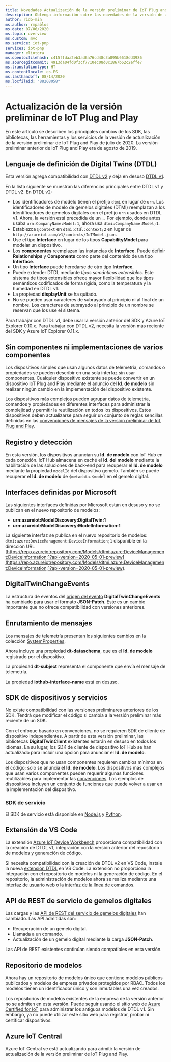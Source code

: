 ```yaml
---
title: Novedades Actualización de la versión preliminar de IoT Plug and Play | Microsoft Docs
description: Obtenga información sobre las novedades de la versión de actualización de la versión preliminar de IoT Plug and Play.
author: rido-min
ms.author: rmpablos
ms.date: 07/06/2020
ms.topic: overview
ms.custom: mvc
ms.service: iot-pnp
services: iot-pnp
manager: eliotgra
ms.openlocfilehash: c415ffdaa2eb3ad6a76cd48c3a895b6618dd3986
ms.sourcegitcommit: 4913da04fd0f3cf7710ec08d0c1867b62c2effe7
ms.translationtype: HT
ms.contentlocale: es-ES
ms.lasthandoff: 08/14/2020
ms.locfileid: "88208058"
---
```

# <a name="iot-plug-and-play-preview-refresh"></a>Actualización de la versión preliminar de IoT Plug and Play

En este artículo se describen los principales cambios de los SDK, las bibliotecas, las herramientas y los servicios de la versión de actualización de la versión preliminar de IoT Plug and Play de julio de 2020. La versión preliminar anterior de IoT Plug and Play era de agosto de 2019.

## <a name="digital-twins-definition-language-dtdl"></a>Lenguaje de definición de Digital Twins (DTDL)

Esta versión agrega compatibilidad con [DTDL v2](https://github.com/Azure/opendigitaltwins-dtdl) y deja en desuso [DTDL v1](https://github.com/Azure/opendigitaltwins-dtdl/tree/master/DTDL/v1-preview).

En la lista siguiente se muestran las diferencias principales entre DTDL v1 y DTDL v2. En DTDL v2:

- Los identificadores de modelo tienen el prefijo `dtmi` en lugar de `urn`. Los identificadores de modelo de gemelos digitales (DTMI) reemplazan a los identificadores de gemelos digitales con el prefijo `urn` usados en DTDL v1. Ahora, la versión está precedida de un `;`. Por ejemplo, donde antes usaba `urn:CompanyName:Model:1`, ahora usa `dtmi:CompanyName:Model;1`.
- Establezca `@context` en `dtmi:dtdl:context;2` en lugar de `http://azureiot.com/v1/contexts/IoTModel.json`.
- Use el tipo **Interface** en lugar de los tipos **CapabilityModel** para modelar un dispositivo.
- Los **componentes** reemplazan las instancias de **Interface**. Puede definir **Relationships** y **Components** como parte del contenido de un tipo **Interface**.
- Un tipo **Interface** puede heredarse de otro tipo **Interface**.
- Puede extender DTDL mediante _tipos semánticos extensibles_. Este sistema de tipos extensibles ofrece mayor flexibilidad que los tipos semánticos codificados de forma rígida, como la temperatura y la humedad en DTDL v1.
- La propiedad **displayUnit** se ha quitado.
- No se pueden usar caracteres de subrayado al principio ni al final de un nombre. Los caracteres de subrayado al principio de un nombre se reservan que los use el sistema.

Para trabajar con DTDL v1, debe usar la versión anterior del SDK y Azure IoT Explorer 0.10.x. Para trabajar con DTDL v2, necesita la versión más reciente del SDK y Azure IoT Explorer 0.11.x.

## <a name="no-component-and-multiple-component-implementations"></a>Sin componentes ni implementaciones de varios componentes

Los dispositivos simples que usan algunos datos de telemetría, comandos o propiedades se pueden describir en una sola interfaz sin usar componentes. Cualquier dispositivo existente se puede convertir en un dispositivo IoT Plug and Play mediante el anuncio del **Id. de modelo** sin realizar ningún cambio en la implementación del dispositivo existente.

Los dispositivos más complejos pueden agrupar datos de telemetría, comandos y propiedades en diferentes interfaces para administrar la complejidad y permitir la reutilización en todos los dispositivos. Estos dispositivos deben actualizarse para seguir un conjunto de reglas sencillas definidas en las [convenciones de mensajes de la versión preliminar de IoT Plug and Play](concepts-convention.md).

## <a name="registration-and-discovery"></a>Registro y detección

En esta versión, los dispositivos anuncian su **Id. de modelo** con IoT Hub en cada conexión. IoT Hub almacena en caché el **Id. del modelo** mediante la habilitación de las soluciones de back-end para recuperar el **Id. de modelo** mediante la propiedad `modelId` del dispositivo gemelo. También se puede recuperar el **Id. de modelo** de `$metadata.$model` en el gemelo digital.

## <a name="microsoft-defined-interfaces"></a>Interfaces definidas por Microsoft

Las siguientes interfaces definidas por Microsoft están en desuso y no se publican en el nuevo repositorio de modelos:

- **urn:azureiot:ModelDiscovery:DigitalTwin:1**
- **urn:azureiot:ModelDiscovery:ModelInformation:1**

La siguiente interfaz se publica en el nuevo repositorio de modelos: `dtmi:azure:DeviceManagement:DeviceInformation;1` disponible en la dirección URL [https://repo.azureiotrepository.com/Models/dtmi:azure:DeviceManagement:DeviceInformation;1?api-version=2020-05-01-preview](https://repo.azureiotrepository.com/Models/dtmi:azure:DeviceManagement:DeviceInformation;1?api-version=2020-05-01-preview).

## <a name="digitaltwinchangeevents"></a>DigitalTwinChangeEvents

La estructura de eventos del [origen del evento](../iot-hub/iot-hub-devguide-messages-d2c.md#non-telemetry-events) **DigitalTwinChangeEvents** ha cambiado para usar el formato **JSON-Patch**. Este es un cambio importante que no ofrece compatibilidad con versiones anteriores.

## <a name="message-routing"></a>Enrutamiento de mensajes

Los mensajes de telemetría presentan los siguientes cambios en la colección [SystemProperties](../iot-hub/iot-hub-devguide-messages-construct.md).

Ahora incluye una propiedad **dt-dataschema**, que es el **Id. de modelo** registrado por el dispositivo.

La propiedad **dt-subject** representa el componente que envía el mensaje de telemetría.

La propiedad **iothub-interface-name** está en desuso.

## <a name="device-and-service-sdks"></a>SDK de dispositivos y servicios

No existe compatibilidad con las versiones preliminares anteriores de los SDK. Tendrá que modificar el código si cambia a la versión preliminar más reciente de un SDK.

Con el enfoque basado en convenciones, no se requieren SDK de cliente de dispositivo independientes. A partir de esta versión preliminar, las bibliotecas **DigitalTwinClient** existentes estarán en desuso en todos los idiomas. En su lugar, los SDK de cliente de dispositivo IoT Hub se han actualizado para incluir una opción para anunciar el **Id. de modelo**.

Los dispositivos que no usan componentes requieren cambios mínimos en el código; solo se anuncia el **Id. de modelo**. Los dispositivos más complejos que usan varios componentes pueden requerir algunas funciones reutilizables para implementar las [convenciones](concepts-convention.md). Los ejemplos de dispositivos incluyen un conjunto de funciones que puede volver a usar en la implementación del dispositivo.

### <a name="service-sdks"></a>SDK de servicio

El SDK de servicio está disponible en [Node.js](https://github.com/Azure/azure-iot-sdk-node/blob/digitaltwins-preview/digitaltwins/service/readme.md) y [Python](https://github.com/Azure/azure-iot-sdk-python/blob/master/azure-iot-hub/README.md).

## <a name="vs-code-extension"></a>Extensión de VS Code

La extensión [Azure IoT Device Workbench](https://marketplace.visualstudio.com/items?itemName=vsciot-vscode.vscode-iot-workbench) proporciona compatibilidad con la creación de DTDL v1, integración con la versión anterior del repositorio de modelos y generación de código.

Si necesita compatibilidad con la creación de DTDL v2 en VS Code, instale la nueva [extensión DTDL](https://marketplace.visualstudio.com/items?itemName=vsciot-vscode.vscode-dtdl) en VS Code. La extensión no proporciona la integración con el repositorio de modelos ni la generación de código. En el repositorio, la administración de modelos ahora se realiza mediante una [interfaz de usuario web](https://aka.ms/iotmodelrepo) o la [interfaz de la línea de comandos](https://docs.microsoft.com/cli/azure/ext/azure-iot/iot/pnp?view=azure-cli-latest).

## <a name="digital-twin-service-side-rest-apis"></a>API de REST de servicio de gemelos digitales

Las cargas y las [API de REST del servicio de gemelos digitales](https://docs.microsoft.com/rest/api/iothub/service/digitaltwin) han cambiado. Las API admitidas son:

- Recuperación de un gemelo digital.
- Llamada a un comando.
- Actualización de un gemelo digital mediante la carga **JSON-Patch**.

Las API de REST existentes continúan siendo compatibles en esta versión.

## <a name="model-repository"></a>Repositorio de modelos

Ahora hay un repositorio de modelos único que contiene modelos públicos publicados y modelos de empresa privados protegidos por RBAC. Todos los modelos tienen un identificador único y son inmutables una vez creados.

Los repositorios de modelos existentes de la empresa de la versión anterior no se admiten en esta versión. Puede seguir usando el sitio web de [Azure Certified for IoT](https://preview.catalog.azureiotsolutions.com/products) para administrar los antiguos modelos de DTDL v1. Sin embargo, ya no puede utilizar este sitio web para registrar, probar ni certificar dispositivos.

## <a name="azure-iot-central"></a>Azure IoT Central

Azure IoT Central se está actualizando para admitir la versión de actualización de la versión preliminar de IoT Plug and Play.
